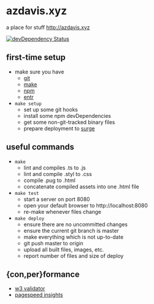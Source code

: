 # azdavis.xyz

a place for stuff http://azdavis.xyz

[![devDependency Status][img]][inf]

[img]: https://david-dm.org/azdavis/azdavis.xyz/dev-status.svg
[inf]: https://david-dm.org/azdavis/azdavis.xyz#info=devDependencies

## first-time setup

- make sure you have
    - [git][git]
    - [make][mak]
    - [npm][npm]
    - [entr][ent]
- `make setup`
    - set up some git hooks
    - install some npm devDependencies
    - get some non-git-tracked binary files
    - prepare deployment to [surge][sur]

[git]: https://git-scm.com
[mak]: https://www.gnu.org/software/make
[npm]: https://www.npmjs.com
[ent]: http://entrproject.org
[sur]: https://surge.sh

## useful commands

- `make`
    - lint and compiles .ts to .js
    - lint and compile .styl to .css
    - compile .pug to .html
    - concatenate compiled assets into one .html file
- `make test`
    - start a server on port 8080
    - open your default browser to http://localhost:8080
    - re-make whenever files change
- `make deploy`
    - ensure there are no uncommitted changes
    - ensure the current git branch is master
    - make everything which is not up-to-date
    - git push master to origin
    - upload all built files, images, etc.
    - report number of files and size of deploy

## {con,per}formance

- [w3 validator][w3v]
- [pagespeed insights][pag]

[w3v]: https://validator.w3.org/nu/?doc=http://azdavis.xyz
[pag]: https://developers.google.com/speed/pagespeed/insights/?url=http://azdavis.xyz
